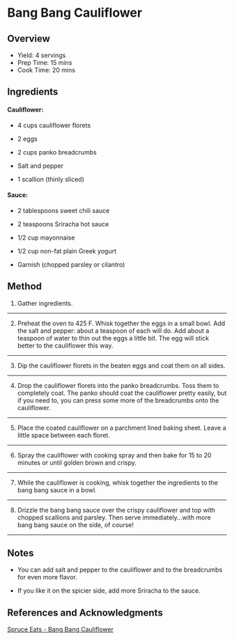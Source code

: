 # Bang Bang Cauliflower

## Overview

- Yield: 4 servings
- Prep Time: 15 mins
- Cook Time: 20 mins

## Ingredients

#### Cauliflower:

- 4 cups cauliflower florets

- 2 eggs

- 2 cups panko breadcrumbs

- Salt and pepper

- 1 scallion (thinly sliced)

#### Sauce:

- 2 tablespoons sweet chili sauce

- 2 teaspoons Sriracha hot sauce

- 1/2 cup mayonnaise

- 1/2 cup non-fat plain Greek yogurt

- Garnish (chopped parsley or cilantro)

## Method

1. Gather ingredients.
---

2. Preheat the oven to 425 F. Whisk together the eggs in a small bowl. Add the salt and pepper: about a teaspoon of each will do. Add about a teaspoon of water to thin out the eggs a little bit. The egg will stick better to the cauliflower this way.
---

3. Dip the cauliflower florets in the beaten eggs and coat them on all sides.
---

4. Drop the cauliflower florets into the panko breadcrumbs. Toss them to completely coat. The panko should coat the cauliflower pretty easily, but if you need to, you can press some more of the breadcrumbs onto the cauliflower.
---

5. Place the coated cauliflower on a parchment lined baking sheet. Leave a little space between each floret.
---

6. Spray the cauliflower with cooking spray and then bake for 15 to 20 minutes or until golden brown and crispy.
---

7. While the cauliflower is cooking, whisk together the ingredients to the bang bang sauce in a bowl.
---

8. Drizzle the bang bang sauce over the crispy cauliflower and top with chopped scallions and parsley. Then serve immediately...with more bang bang sauce on the side, of course!
---

## Notes

- You can add salt and pepper to the cauliflower and to the breadcrumbs for even more flavor.

- If you like it on the spicier side, add more Sriracha to the sauce.

## References and Acknowledgments

[Spruce Eats - Bang Bang Cauliflower](https://www.thespruceeats.com/bang-bang-cauliflower-4684549)
